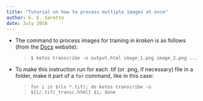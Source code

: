 ```yaml
---
title: "Tutorial on how to process multiple images at once"
author: G. E. Saretto
date: July 2018
---
```


- The command to process images for training in _kraken_ is as follows (from the [Docs](http://kraken.re/training.html) website):

    >  `$ ketos transcribe -o output.html image_1.png image_2.png ...`

- To make this instruction run for each .tif (or .png, if necessary) file in a folder, make it part of a `for` command, like in this case:

    > `for i in $(ls *.tif); do ketos transcribe -o ${i/.tif/_transc.html} $i; done`
